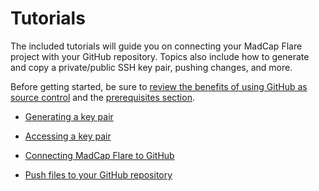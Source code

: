 <?xml version="1.0" encoding="utf-8"?>
<html xmlns:MadCap="http://www.madcapsoftware.com/Schemas/MadCap.xsd">
    <head>
    </head>
    <body>
        <h1>Tutorials</h1>
        <p>The included tutorials will guide you on connecting your MadCap Flare project with your GitHub repository. Topics also include how to generate and copy a private/public SSH key pair, pushing changes, and more. </p>
        <p>Before getting started, be sure to <a href="../Introduction-Topics/benefits-using-git-source-control.htm">review the benefits of using GitHub as source control</a> and the <a href="../Introduction-Topics/Prerequisites.htm">prerequisites section</a>. </p>
        <ul>
            <li>
                <p><a href="Generate-key-pairs.htm">Generating a key pair</a>
                </p>
            </li>
            <li>
                <p><a href="Accessing-keys.htm">Accessing a key pair</a>
                </p>
            </li>
            <li>
                <p><a href="Connect-madcapto-git.htm">Connecting MadCap Flare to GitHub</a>
                </p>
            </li>
            <li>
                <p><a href="push-changes.htm">Push files to  your GitHub repository</a>
                </p>
            </li>
        </ul>
    </body>
</html>
